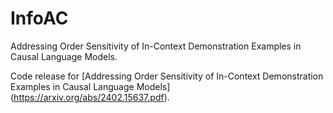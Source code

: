 # InfoAC
Addressing Order Sensitivity of In-Context Demonstration Examples in Causal Language Models.

Code release for [Addressing Order Sensitivity of In-Context Demonstration Examples in Causal Language Models] (https://arxiv.org/abs/2402.15637.pdf).
